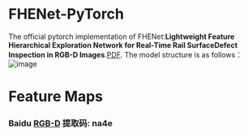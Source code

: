 # FHENet-PyTorch
The official pytorch implementation of FHENet:**Lightweight Feature Hierarchical Exploration Network for Real-Time Rail SurfaceDefect Inspection in RGB-D Images**.[PDF](https://ieeexplore.ieee.org/document/10019291).
The model structure is as follows：
![image](https://user-images.githubusercontent.com/116411520/224202255-125ea897-4c2b-413a-839f-226cc7849432.png)

# Feature Maps 
### Baidu [RGB-D](https://pan.baidu.com/s/1xcK303N9WScaOHdVFqsHIg?pwd=na4e)  提取码: na4e 
